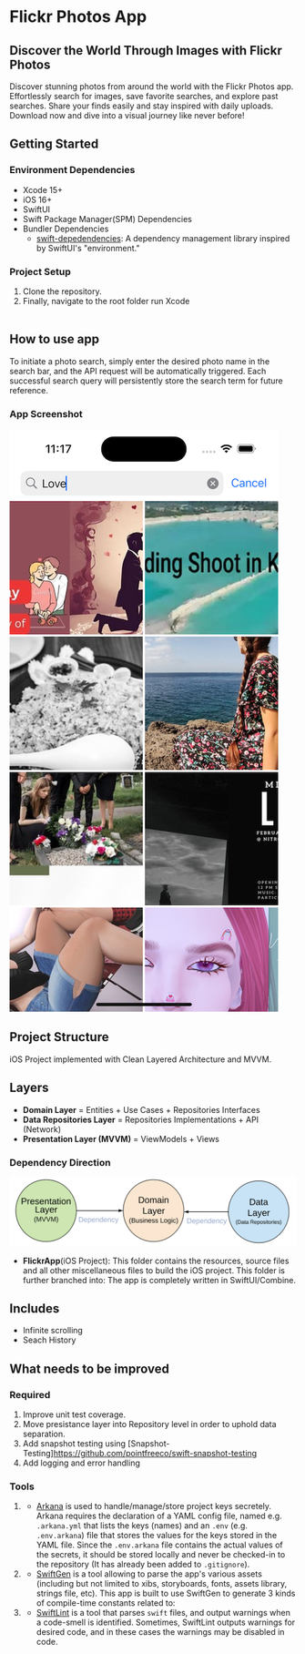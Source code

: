 # Flickr Photos App
## Discover the World Through Images with Flickr Photos
Discover stunning photos from around the world with the Flickr Photos app. Effortlessly search for images, save favorite searches, and explore past searches. Share your finds easily and stay inspired with daily uploads. Download now and dive into a visual journey like never before!

## Getting Started
### Environment Dependencies
- Xcode 15+
- iOS 16+
- SwiftUI
- Swift Package Manager(SPM) Dependencies
- Bundler Dependencies
	- [swift-depedendencies](https://github.com/pointfreeco/swift-dependencies): A dependency management library inspired by SwiftUI's "environment."
### Project Setup
1. Clone the repository.
2. Finally, navigate to the root folder run Xcode
<br><br>

## How to use app
To initiate a photo search, simply enter the desired photo name in the search bar, and the API request will be automatically triggered. Each successful search query will persistently store the search term for future reference.
### App Screenshot
![Alt text](README_FILES/App.png?raw=true "Flickr App")

## Project Structure
iOS Project implemented with Clean Layered Architecture and MVVM. 

## Layers
* **Domain Layer** = Entities + Use Cases + Repositories Interfaces
* **Data Repositories Layer** = Repositories Implementations + API (Network)
* **Presentation Layer (MVVM)** = ViewModels + Views

### Dependency Direction
![Alt text](README_FILES/CleanArchitectureDependencies.png?raw=true "Modules Dependencies")

* **FlickrApp**(iOS Project): This folder contains the resources, source files and all other miscellaneous files to build the iOS project. This folder is further branched into:
	 The app is completely written in SwiftUI/Combine.
	 
## Includes
* Infinite scrolling
* Seach History


## What needs to be improved ##
### Required
1. Improve unit test coverage.
2. Move presistance layer into Repository level in order to uphold data separation.
3. Add snapshot testing using [Snapshot-Testing]https://github.com/pointfreeco/swift-snapshot-testing
4. Add logging and error handling

### Tools
 1. - [Arkana](https://github.com/rogerluan/arkana) is used to handle/manage/store project keys secretely.
Arkana requires the declaration of a YAML config file, named e.g. `.arkana.yml` that lists the keys (names) and an `.env` (e.g. `.env.arkana`) file that stores the values for the keys stored in the YAML file. Since the `.env.arkana` file contains the actual values of the secrets, it should be stored locally and never be checked-in to the repository (It has already been added to `.gitignore`).
2. - [SwiftGen](https://github.com/SwiftGen/SwiftGen) is a tool allowing to parse the app's various assets (including but not limited to xibs, storyboards, fonts, assets library, strings file, etc). This app is built to use SwiftGen to generate 3 kinds of compile-time constants related to:
3. - [SwiftLint](https://github.com/realm/SwiftLint/) is a tool that parses `swift` files, and output warnings when a code-smell is identified. Sometimes, SwiftLint outputs warnings for desired code, and in these cases the warnings may be disabled in code.
